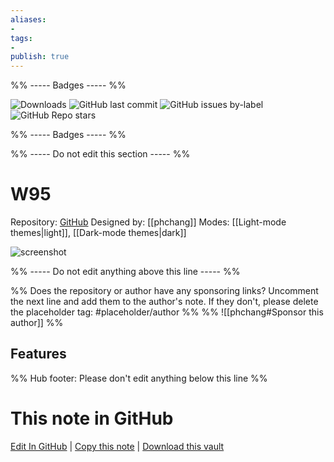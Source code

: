 ```yaml
---
aliases:
- 
tags: 
- 
publish: true
---
```


%% ----- Badges ----- %%

![Downloads](https://img.shields.io/badge/downloads-1491-573E7A?style=for-the-badge&logo=)
![GitHub last commit](https://img.shields.io/github/last-commit/phchang/W95?color=573E7A&label=last%20update&logo=github&style=for-the-badge)
![GitHub issues by-label](https://img.shields.io/github/issues/phchang/W95/help%20wanted?color=573E7A&logo=github&style=for-the-badge) 
![GitHub Repo stars](https://img.shields.io/github/stars/phchang/W95?color=573E7A&logo=github&style=for-the-badge)

%% ----- Badges ----- %%

%% ----- Do not edit this section ----- %%

# W95

Repository: [GitHub](https://github.com/phchang/W95)
Designed by: [[phchang]]
Modes: [[Light-mode themes|light]], [[Dark-mode themes|dark]]



![screenshot](https://github.com/phchang/W95/raw/HEAD/w95.png)

%% ----- Do not edit anything above this line ----- %% 

%% Does the repository or author have any sponsoring links? Uncomment the next line and add them to the author's note. If they don't, please delete the placeholder tag: #placeholder/author %%
%% ![[phchang#Sponsor this author]] %%


## Features



%% Hub footer: Please don't edit anything below this line %%

# This note in GitHub

<span class="git-footer">[Edit In GitHub](https://github.dev/obsidian-community/obsidian-hub/blob/main/02%20-%20Community%20Expansions/02.05%20All%20Community%20Expansions/Themes/W95.md "git-hub-edit-note") | [Copy this note](https://raw.githubusercontent.com/obsidian-community/obsidian-hub/main/02%20-%20Community%20Expansions/02.05%20All%20Community%20Expansions/Themes/W95.md "git-hub-copy-note") | [Download this vault](https://github.com/obsidian-community/obsidian-hub/archive/refs/heads/main.zip "git-hub-download-vault") </span>
